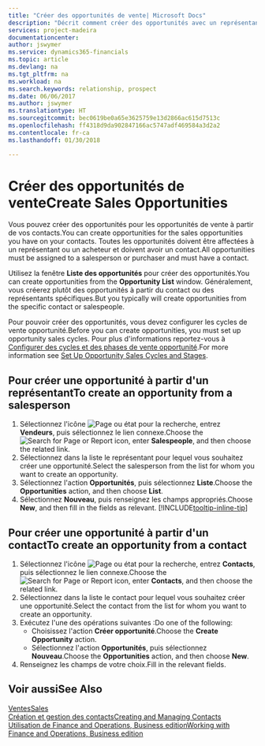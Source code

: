 ```yaml
---
title: "Créer des opportunités de vente| Microsoft Docs"
description: "Décrit comment créer des opportunités avec un représentant ou un contact dans Finance and Operations, Business edition."
services: project-madeira
documentationcenter: 
author: jswymer
ms.service: dynamics365-financials
ms.topic: article
ms.devlang: na
ms.tgt_pltfrm: na
ms.workload: na
ms.search.keywords: relationship, prospect
ms.date: 06/06/2017
ms.author: jswymer
ms.translationtype: HT
ms.sourcegitcommit: bec0619be0a65e3625759e13d2866ac615d7513c
ms.openlocfilehash: ff4318d9da902847166ac5747adf469584a3d2a2
ms.contentlocale: fr-ca
ms.lasthandoff: 01/30/2018

---
```

# <a name="create-sales-opportunities"></a><span data-ttu-id="ed0f1-103">Créer des opportunités de vente</span><span class="sxs-lookup"><span data-stu-id="ed0f1-103">Create Sales Opportunities</span></span>
<span data-ttu-id="ed0f1-104">Vous pouvez créer des opportunités pour les opportunités de vente à partir de vos contacts.</span><span class="sxs-lookup"><span data-stu-id="ed0f1-104">You can create opportunities for the sales opportunities you have on your contacts.</span></span> <span data-ttu-id="ed0f1-105">Toutes les opportunités doivent être affectées à un représentant ou un acheteur et doivent avoir un contact.</span><span class="sxs-lookup"><span data-stu-id="ed0f1-105">All opportunities must be assigned to a salesperson or purchaser and must have a contact.</span></span>

<span data-ttu-id="ed0f1-106">Utilisez la fenêtre **Liste des opportunités** pour créer des opportunités.</span><span class="sxs-lookup"><span data-stu-id="ed0f1-106">You can create opportunities from the **Opportunity List** window.</span></span> <span data-ttu-id="ed0f1-107">Généralement, vous créerez plutôt des opportunités à partir du contact ou des représentants spécifiques.</span><span class="sxs-lookup"><span data-stu-id="ed0f1-107">But you typically will create opportunities from the specific contact or salespeople.</span></span>

<span data-ttu-id="ed0f1-108">Pour pouvoir créer des opportunités, vous devez configurer les cycles de vente opportunité.</span><span class="sxs-lookup"><span data-stu-id="ed0f1-108">Before you can create opportunities, you must set up opportunity sales cycles.</span></span> <span data-ttu-id="ed0f1-109">Pour plus d'informations reportez-vous à [Configurer des cycles et des phases de vente opportunité](marketing-how-setup-opportunity-sales-cycles-stages.md).</span><span class="sxs-lookup"><span data-stu-id="ed0f1-109">For more information see [Set Up Opportunity Sales Cycles and Stages](marketing-how-setup-opportunity-sales-cycles-stages.md).</span></span>

## <a name="to-create-an-opportunity-from-a-salesperson"></a><span data-ttu-id="ed0f1-110">Pour créer une opportunité à partir d'un représentant</span><span class="sxs-lookup"><span data-stu-id="ed0f1-110">To create an opportunity from a salesperson</span></span>
1. <span data-ttu-id="ed0f1-111">Sélectionnez l'icône ![Page ou état pour la recherche](media/ui-search/search_small.png "icône Page ou état pour la recherche"), entrez **Vendeurs**, puis sélectionnez le lien connexe.</span><span class="sxs-lookup"><span data-stu-id="ed0f1-111">Choose the ![Search for Page or Report](media/ui-search/search_small.png "Search for Page or Report icon") icon, enter **Salespeople**, and then choose the related link.</span></span>
2. <span data-ttu-id="ed0f1-112">Sélectionnez dans la liste le représentant pour lequel vous souhaitez créer une opportunité.</span><span class="sxs-lookup"><span data-stu-id="ed0f1-112">Select the salesperson from the list for whom you want to create an opportunity.</span></span>
3. <span data-ttu-id="ed0f1-113">Sélectionnez l'action **Opportunités**, puis sélectionnez **Liste**.</span><span class="sxs-lookup"><span data-stu-id="ed0f1-113">Choose the **Opportunities** action, and then choose **List**.</span></span>
4. <span data-ttu-id="ed0f1-114">Sélectionnez **Nouveau**, puis renseignez les champs appropriés.</span><span class="sxs-lookup"><span data-stu-id="ed0f1-114">Choose **New**, and then fill in the fields as relevant.</span></span> [!INCLUDE[tooltip-inline-tip](includes/tooltip-inline-tip_md.md)]  



## <a name="to-create-an-opportunity-from-a-contact"></a><span data-ttu-id="ed0f1-115">Pour créer une opportunité à partir d'un contact</span><span class="sxs-lookup"><span data-stu-id="ed0f1-115">To create an opportunity from a contact</span></span>
1. <span data-ttu-id="ed0f1-116">Sélectionnez l'icône ![Page ou état pour la recherche](media/ui-search/search_small.png "icône Page ou état pour la recherche"), entrez **Contacts**, puis sélectionnez le lien connexe.</span><span class="sxs-lookup"><span data-stu-id="ed0f1-116">Choose the ![Search for Page or Report](media/ui-search/search_small.png "Search for Page or Report icon") icon, enter **Contacts**, and then choose the related link.</span></span>
2. <span data-ttu-id="ed0f1-117">Sélectionnez dans la liste le contact pour lequel vous souhaitez créer une opportunité.</span><span class="sxs-lookup"><span data-stu-id="ed0f1-117">Select the contact from the list for whom you want to create an opportunity.</span></span>
3. <span data-ttu-id="ed0f1-118">Exécutez l'une des opérations suivantes :</span><span class="sxs-lookup"><span data-stu-id="ed0f1-118">Do one of the following:</span></span>
   * <span data-ttu-id="ed0f1-119">Choisissez l'action **Créer opportunité**.</span><span class="sxs-lookup"><span data-stu-id="ed0f1-119">Choose the **Create Opportunity** action.</span></span>
   * <span data-ttu-id="ed0f1-120">Sélectionnez l'action **Opportunités**, puis sélectionnez **Nouveau**.</span><span class="sxs-lookup"><span data-stu-id="ed0f1-120">Choose the  **Opportunities** action, and then choose **New**.</span></span>
4. <span data-ttu-id="ed0f1-121">Renseignez les champs de votre choix.</span><span class="sxs-lookup"><span data-stu-id="ed0f1-121">Fill in the relevant fields.</span></span>

## <a name="see-also"></a><span data-ttu-id="ed0f1-122">Voir aussi</span><span class="sxs-lookup"><span data-stu-id="ed0f1-122">See Also</span></span>
[<span data-ttu-id="ed0f1-123">Ventes</span><span class="sxs-lookup"><span data-stu-id="ed0f1-123">Sales</span></span>](sales-manage-sales.md)  
[<span data-ttu-id="ed0f1-124">Création et gestion des contacts</span><span class="sxs-lookup"><span data-stu-id="ed0f1-124">Creating and Managing Contacts</span></span>](marketing-contacts.md)  
[<span data-ttu-id="ed0f1-125">Utilisation de Finance and Operations, Business edition</span><span class="sxs-lookup"><span data-stu-id="ed0f1-125">Working with Finance and Operations, Business edition</span></span>](ui-work-product.md)

